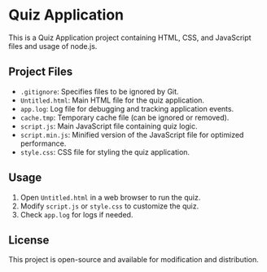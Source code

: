 # Quiz Application

This is a Quiz Application project containing HTML, CSS, and JavaScript files and usage of node.js.

## Project Files

- `.gitignore`: Specifies files to be ignored by Git.
- `Untitled.html`: Main HTML file for the quiz application.
- `app.log`: Log file for debugging and tracking application events.
- `cache.tmp`: Temporary cache file (can be ignored or removed).
- `script.js`: Main JavaScript file containing quiz logic.
- `script.min.js`: Minified version of the JavaScript file for optimized performance.
- `style.css`: CSS file for styling the quiz application.

## Usage

1. Open `Untitled.html` in a web browser to run the quiz.
2. Modify `script.js` or `style.css` to customize the quiz.
3. Check `app.log` for logs if needed.

## License

This project is open-source and available for modification and distribution.
